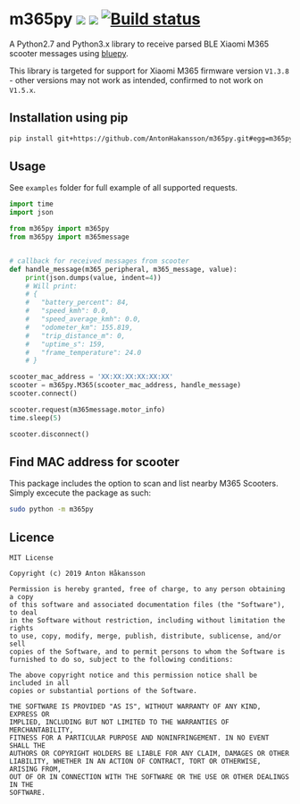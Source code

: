 # m365py [![][img_license]](#license) [![][img_loc]][loc] [![Build status](https://ci.appveyor.com/api/projects/status/ylk3eiuu65t028kv?svg=true)](https://ci.appveyor.com/project/AntonHakansson/m365py)
[img_license]: https://img.shields.io/badge/License-MIT-blue.svg
[img_loc]: https://tokei.rs/b1/github/AntonHakansson/m365py
[loc]: https://github.com/Aaronepower/tokei

A Python2.7 and Python3.x library to receive parsed BLE Xiaomi M365 scooter messages using [bluepy](https://github.com/IanHarvey/bluepy).

This library is targeted for support for Xiaomi M365 firmware version `V1.3.8` - other versions may not work as intended, confirmed to not work on `V1.5.x`.

## Installation using pip
```sh
pip install git+https://github.com/AntonHakansson/m365py.git#egg=m365py
```

## Usage
See `examples` folder for full example of all supported requests.

```python
import time
import json

from m365py import m365py
from m365py import m365message


# callback for received messages from scooter
def handle_message(m365_peripheral, m365_message, value):
    print(json.dumps(value, indent=4))
    # Will print:
    # {
    #   "battery_percent": 84,
    #   "speed_kmh": 0.0,
    #   "speed_average_kmh": 0.0,
    #   "odometer_km": 155.819,
    #   "trip_distance_m": 0,
    #   "uptime_s": 159,
    #   "frame_temperature": 24.0
    # }

scooter_mac_address = 'XX:XX:XX:XX:XX:XX'
scooter = m365py.M365(scooter_mac_address, handle_message)
scooter.connect()

scooter.request(m365message.motor_info)
time.sleep(5)

scooter.disconnect()

```

## Find MAC address for scooter

This package includes the option to scan and list nearby M365 Scooters.
Simply excecute the package as such:

```sh
sudo python -m m365py
```

## Licence
```
MIT License

Copyright (c) 2019 Anton Håkansson

Permission is hereby granted, free of charge, to any person obtaining a copy
of this software and associated documentation files (the "Software"), to deal
in the Software without restriction, including without limitation the rights
to use, copy, modify, merge, publish, distribute, sublicense, and/or sell
copies of the Software, and to permit persons to whom the Software is
furnished to do so, subject to the following conditions:

The above copyright notice and this permission notice shall be included in all
copies or substantial portions of the Software.

THE SOFTWARE IS PROVIDED "AS IS", WITHOUT WARRANTY OF ANY KIND, EXPRESS OR
IMPLIED, INCLUDING BUT NOT LIMITED TO THE WARRANTIES OF MERCHANTABILITY,
FITNESS FOR A PARTICULAR PURPOSE AND NONINFRINGEMENT. IN NO EVENT SHALL THE
AUTHORS OR COPYRIGHT HOLDERS BE LIABLE FOR ANY CLAIM, DAMAGES OR OTHER
LIABILITY, WHETHER IN AN ACTION OF CONTRACT, TORT OR OTHERWISE, ARISING FROM,
OUT OF OR IN CONNECTION WITH THE SOFTWARE OR THE USE OR OTHER DEALINGS IN THE
SOFTWARE.
```
